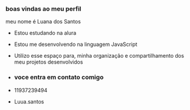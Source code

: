 ### boas vindas ao meu perfil

meu nome é Luana dos Santos 

- Estou estudando na alura
- Estou me desenvolvendo na linguagem JavaScript
- Utilizo esse espaço para, minha organização e compartilhamento dos meu projetos desenvolvidos

- ### voce entra em contato comigo

- 11937239494
- Luua.santos 

